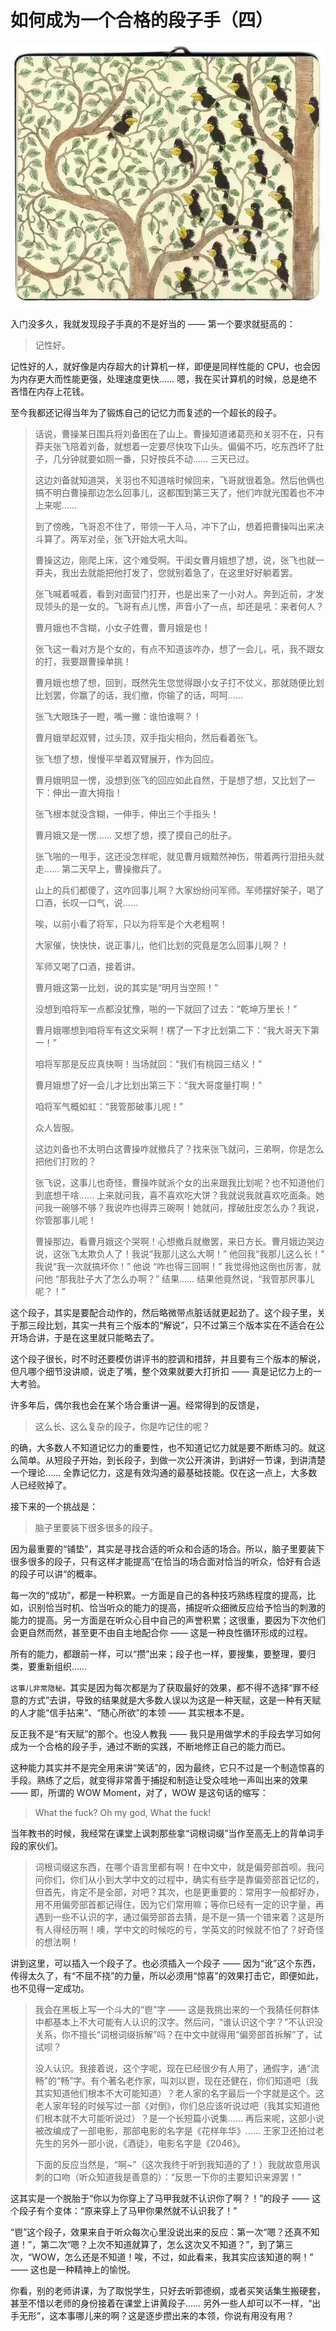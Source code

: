 # 如何成为一个合格的段子手（四）
![](/images/xiaolai/story/start.jpg)

入门没多久，我就发现段子手真的不是好当的 —— 第一个要求就挺高的：

> 记性好。

记性好的人，就好像是内存超大的计算机一样，即便是同样性能的 CPU，也会因为内存更大而性能更强，处理速度更快…… 嗯，我在买计算机的时候，总是绝不吝惜在内存上花钱。

至今我都还记得当年为了锻炼自己的记忆力而复述的一个超长的段子。

> 话说，曹操某日围兵将刘备困在了山上。曹操知道诸葛亮和关羽不在，只有莽夫张飞陪着刘备，就想着一定要尽快攻下山头。偏偏不巧，吃东西坏了肚子，几分钟就要如厕一番，只好按兵不动…… 三天已过。
> 
> 这边刘备就知道哭，关羽也不知道啥时候回来，飞哥就很着急。然后他俩也搞不明白曹操那边怎么回事儿，这都围到第三天了，他们咋就光围着也不冲上来呢……
> 
> 到了傍晚，飞哥忍不住了，带领一干人马，冲下了山，想着把曹操叫出来决斗算了。两军对垒，张飞开始大吼大叫。
> 
> 曹操这边，刚爬上床，这个难受啊。干闺女曹月娥想了想，说，张飞也就一莽夫，我出去就能把他打发了，您就别着急了，在这里好好躺着罢。
> 
> 张飞喊着喊着，看到对面营门打开，也是出来了一小对人。奔到近前，才发现领头的是一女的。飞哥有点儿愣，声音小了一点，却还是吼：来者何人？
> 
> 曹月娥也不含糊，小女子姓曹，曹月娥是也！
> 
> 张飞这一看对方是个女的，有点不知道该咋办，想了一会儿，吼，我不跟女的打，我要跟曹操单挑！
> 
> 曹月娥也想了想，回到，既然先生您觉得跟小女子打不仗义，那就随便比划比划罢，你赢了的话，我们撤，你输了的话，呵呵……
> 
> 张飞大眼珠子一瞪，嘴一撇：谁怕谁啊？！
> 
> 曹月娥举起双臂，过头顶，双手指尖相向，然后看着张飞。
> 
> 张飞想了想，慢慢平举着双臂展开，作为回应。
> 
> 曹月娥明显一愣，没想到张飞的回应如此自然，于是想了想，又比划了一下：伸出一直大拇指！
> 
> 张飞根本就没含糊，一伸手，伸出三个手指头！
> 
> 曹月娥又是一愣…… 又想了想，摸了摸自己的肚子。
> 
> 张飞啪的一甩手，这还没怎样呢，就见曹月娥黯然神伤，带着两行泪扭头就走…… 第二天早上，曹操撤兵了。
> 
> 山上的兵们都傻了，这咋回事儿啊？大家纷纷问军师。军师摆好架子，喝了口酒，长叹一口气，说……
> 
> 唉，以前小看了将军，只以为将军是个大老粗啊！
> 
> 大家催，快快快，说正事儿，他们比划的究竟是怎么回事儿啊？！
> 
> 军师又喝了口酒，接着讲。
> 
> 曹月娥这第一比划，说的其实是“明月当空照！”
> 
> 没想到咱将军一点都没犹豫，啪的一下就回了过去：“乾坤万里长！”
> 
> 曹月娥哪想到咱将军有这文采啊！楞了一下才比划第二下：“我大哥天下第一！”
> 
> 咱将军那是反应真快啊！当场就回：“我们有桃园三结义！”
> 
> 曹月娥想了好一会儿才比划出第三下：“我大哥度量打啊！”
> 
> 咱将军气概如虹：“我管那破事儿呢！”
> 
> 众人皆服。
> 
> 这边刘备也不太明白这曹操咋就撤兵了？找来张飞就问，三弟啊，你是怎么把他们打败的？
> 
> 张飞说，这事儿也奇怪，曹操咋就派个女的出来跟我比划呢？也不知道他们到底想干啥…… 上来就问我，喜不喜欢吃大饼？我就说我就喜欢吃面条。她问我一碗够不够？我说咋也得弄三碗啊！她就问，撑破肚皮怎么办？我说，你管那事儿呢！
> 
> 曹操那边，看曹月娥这个哭啊！心想撤兵就撤罢，来日方长。曹月娥边哭边说，这张飞太欺负人了！我说“我那儿这么大啊！” 他回我“我那儿这么长！” 我说“我一次就搞坏你！” 他说 “咋也得三回啊！” 我觉得他这倒也厉害，就问他 “那我肚子大了怎么办啊？” 结果…… 结果他竟然说，“我管那屄事儿呢？！”

这个段子，其实是要配合动作的，然后略微带点脏话就更起劲了。这个段子里，关于那三段比划，其实一共有三个版本的“解说”，只不过第三个版本实在不适合在公开场合讲，于是在这里就只能略去了。

这个段子很长，时不时还要模仿讲评书的腔调和措辞，并且要有三个版本的解说，但凡哪个细节没讲顺，说走了嘴，整个效果就要大打折扣 —— 真是记忆力上的一大考验。

许多年后，偶尔我也会在某个场合重讲一遍。经常得到的反馈是，

> 这么长、这么复杂的段子，你是咋记住的呢？

的确，大多数人不知道记忆力的重要性，也不知道记忆力就是要不断练习的。就这么简单。从短段子开始，到长段子，到做一次公开演讲，到讲好一节课，到讲清楚一个理论…… 全靠记忆力，这是有效沟通的最基础技能。仅在这一点上，大多数人已经败掉了。

接下来的一个挑战是：

> 脑子里要装下很多很多的段子。

因为最重要的“铺垫”，其实是寻找合适的听众和合适的场合。所以，脑子里要装下很多很多的段子，只有这样才能提高“在恰当的场合面对恰当的听众，恰好有合适的段子可以讲“的概率。

每一次的“成功”，都是一种积累。一方面是自己的各种技巧熟练程度的提高，比如，识别恰当时机、恰当听众的能力的提高，捕捉听众细微反应给予恰当的刺激的能力的提高。另一方面是在听众心目中自己的声誉积累；这很重，要因为下次他们会更自然而然，甚至更不由自主地配合你 —— 这是一种良性循环形成的过程。

所有的能力，都跟前一样，可以“攒”出来；段子也一样，要搜集，要整理，要归类，要重新组织……

`这事儿非常隐秘。`其实是因为每次都是为了获取最好的效果，都不得不选择“罪不经意的方式”去讲，导致的结果就是大多数人误以为这是一种天赋，这是一种有天赋的人才能“信手拈来”、“随心所欲”的本领 —— 其实根本不是。

反正我不是“有天赋”的那个。也没人教我 —— 我只是用做学术的手段去学习如何成为一个合格的段子手，通过不断的实践，不断地修正自己的能力而已。

这种能力其实并不是完全用来讲“笑话”的，因为最终，它只不过是一个制造惊喜的手段。熟练了之后，就变得非常善于捕捉和制造让受众哇地一声叫出来的效果 —— 即，所谓的 WOW Moment，对了，WOW 是这句话的缩写：

> What the fuck? Oh my god, What the fuck!

当年教书的时候，我经常在课堂上讽刺那些拿“词根词缀”当作至高无上的背单词手段的家伙们。

> 词根词缀这东西，在哪个语言里都有啊！在中文中，就是偏旁部首呗。我问问你们，你们从小到大学中文的过程中，确实有些字是靠偏旁部首记忆的，但首先，肯定不是全部，对吧？其次，也是更重要的：常用字一般都好办，用不用偏旁部首都记得住，因为它们常用嘛；等你已经有一定的识字量，再遇到一些不认识的字，通过偏旁部首去猜，是不是一猜一个错来着？这是所有人得经历啊！噢，学中文的时候吃的亏，学英文的时候就不怕了？好奇怪的想法啊！

讲到这里，可以插入一个段子了。也必须插入一个段子 —— 因为“讹”这个东西，传得太久了，有“不屈不挠”的力量，所以必须用“惊喜”的效果打击它，即便如此，也不见得一定成功。

> 我会在黑板上写一个斗大的“鬯”字 —— 这是我挑出来的一个我猜任何群体中都基本上不大可能有人认识的汉字。然后问，“谁认识这个字？”不认识没关系，你不擅长“词根词缀拆解”吗？在中文中就得用“偏旁部首拆解”了，试试呗？
> 
> 没人认识。我接着说，这个字呢，现在已经很少有人用了，通假字，通“流畅”的“畅”字。有个著名老作家，叫刘以鬯，现在还健在，你们知道吧（我其实知道他们根本不大可能知道）？老人家的名字最后一个字就是这个。这老人家年轻的时候写过一部《对倒》，你们总应该听说过吧（我其实知道他们根本就不大可能听说过）？是一个长短篇小说集…… 再后来呢，这部小说被改编成了一部电影，那部电影的名字是《花样年华》…… 王家卫还拍过老先生的另外一部小说，《酒徒》，电影名字是《2046》。
> 
> 下面的反应当然是，“啊~”（这次我终于听到我知道的了！）我就故意用讽刺的口吻（听众知道我是善意的）：“反思一下你的主要知识来源罢！”

这其实是一个脱胎于“你以为你穿上了马甲我就不认识你了啊？！”的段子 —— 这个段子有个变体：“原来穿上了马甲你果然就不认识我了！”

“鬯”这个段子，效果来自于听众每次心里没说出来的反应：第一次“嗯？还真不知道！”，第二次“嗯？上次不知道就算了，怎么这次又不知道？”，到了第三次，“WOW，怎么还是不知道！唉，不过，如此看来，我其实应该知道的啊！” —— 这也是一种精神上的愉悦。

你看，别的老师讲课，为了取悦学生，只好去听郭德纲，或者买笑话集生搬硬套，甚至不惜以老师的身份接着在课堂上讲黄段子…… 另外一些人却可以不一样，“出手无形”，这本事哪儿来的啊？这是逐步攒出来的本领，你说有用没有用？
